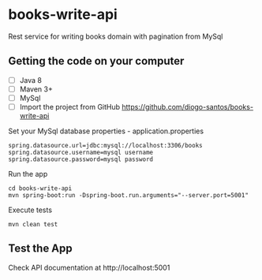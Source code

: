 # books-write-api
Rest service for writing books domain with pagination from MySql

## Getting the code on your computer
- [ ] Java 8
- [ ] Maven 3+
- [ ] MySql
- [ ] Import the project from GitHub https://github.com/diogo-santos/books-write-api

Set your MySql database properties - application.properties
```
spring.datasource.url=jdbc:mysql://localhost:3306/books
spring.datasource.username=mysql username
spring.datasource.password=mysql password
```

Run the app
```
cd books-write-api
mvn spring-boot:run -Dspring-boot.run.arguments="--server.port=5001"
```

Execute tests
```
mvn clean test
```

## Test the App
Check API documentation at http://localhost:5001
